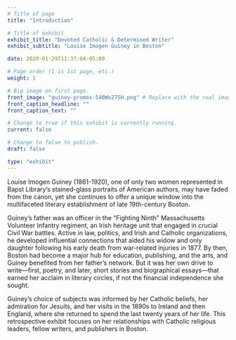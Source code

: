 ```yaml
---
# Title of page
title: "Introduction"

# Title of exhibit
exhibit_title: "Devoted Catholic & Determined Writer"
exhibit_subtitle: "Louise Imogen Guiney in Boston"

date: 2020-01-29T11:37:04-05:00

# Page order (1 is 1st page, etc.)
weight: 1

# Big image on first page.
front_image: "guiney-promos-540Wx275H.png" # Replace with the real image
front_caption_headline: ""
front_caption_text: ""

# Change to true if this exhibit is currently running.
current: false

# Change to false to publish.
draft: false

type: "exhibit"
---
```


Louise Imogen Guiney (1861-1920), one of only two women represented in Bapst Library’s stained-glass portraits of American authors, may have faded from the canon, yet she continues to offer a unique window into the multifaceted literary establishment of late 19th-century Boston.

Guiney’s father was an officer in the “Fighting Ninth” Massachusetts Volunteer Infantry regiment, an Irish heritage unit that engaged in crucial Civil War battles. Active in law, politics, and Irish and Catholic organizations, he developed influential connections that aided his widow and only daughter following his early death from war-related injuries in 1877. By then, Boston had become a major hub for education, publishing, and the arts, and Guiney benefited from her father’s network. But it was her own drive to write—first, poetry, and later, short stories and biographical essays—that earned her acclaim in literary circles, if not the financial independence she sought.

Guiney’s choice of subjects was informed by her Catholic beliefs, her admiration for Jesuits, and her visits in the 1890s to Ireland and then England, where she returned to spend the last twenty years of her life. This retrospective exhibit focuses on her relationships with Catholic religious leaders, fellow writers, and publishers in Boston.
